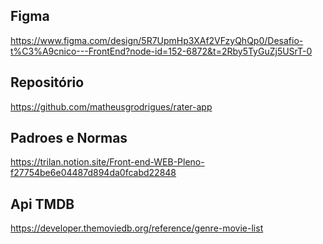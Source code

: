 ## Figma

https://www.figma.com/design/5R7UpmHp3XAf2VFzyQhQp0/Desafio-t%C3%A9cnico---FrontEnd?node-id=152-6872&t=2Rby5TyGuZj5USrT-0

## Repositório

https://github.com/matheusgrodrigues/rater-app

## Padroes e Normas

https://trilan.notion.site/Front-end-WEB-Pleno-f27754be6e04487d894da0fcabd22848

## Api TMDB

https://developer.themoviedb.org/reference/genre-movie-list
